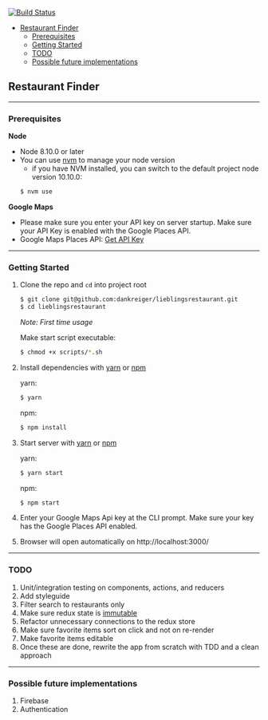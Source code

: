 [![Build Status](https://travis-ci.org/dankreiger/lieblingsrestaurant.svg?branch=master)](https://travis-ci.org/dankreiger/lieblingsrestaurant)

- [Restaurant Finder](#restaurant-finder)
    - [Prerequisites](#prerequisites)
    - [Getting Started](#getting-started)
    - [TODO](#todo)
    - [Possible future implementations](#possible-future-implementations)

## Restaurant Finder

---

### Prerequisites

**Node**

- Node 8.10.0 or later
- You can use [nvm](https://github.com/creationix/nvm#installation) to manage your node version
  - if you have NVM installed, you can switch to the default project node version 10.10.0:
  ```sh
  $ nvm use
  ```

**Google Maps**

- Please make sure you enter your API key on server startup. Make sure your API Key is enabled with the Google Places API.
- Google Maps Places API: [Get API Key](https://developers.google.com/places/web-service/get-api-key)

---

### Getting Started

1. Clone the repo and `cd` into project root

   ```sh
   $ git clone git@github.com:dankreiger/lieblingsrestaurant.git
   $ cd lieblingsrestaurant
   ```

   _Note: First time usage_

   Make start script executable:

   ```sh
   $ chmod +x scripts/*.sh
   ```

2. Install dependencies with [yarn](https://yarnpkg.com/en/) or [npm](https://www.npmjs.com/)

   yarn:

   ```sh
   $ yarn
   ```

   npm:

   ```sh
   $ npm install
   ```

3. Start server with [yarn](https://yarnpkg.com/en/) or [npm](https://www.npmjs.com/)


    yarn:
    ```sh
    $ yarn start
    ```

    npm:
    ```sh
    $ npm start
    ```

4. Enter your Google Maps Api key at the CLI prompt. Make sure your key has the Google Places API enabled.
5. Browser will open automatically on http://localhost:3000/

***

### TODO

1. Unit/integration testing on components, actions, and reducers
2. Add styleguide
3. Filter search to restaurants only
4. Make sure redux state is [immutable](https://redux.js.org/recipes/structuringreducers/immutableupdatepatterns)
5. Refactor unnecessary connections to the redux store
6. Make sure favorite items sort on click and not on re-render
7. Make favorite items editable
8. Once these are done, rewrite the app from scratch with TDD and a clean approach

***

### Possible future implementations

1. Firebase
2. Authentication
